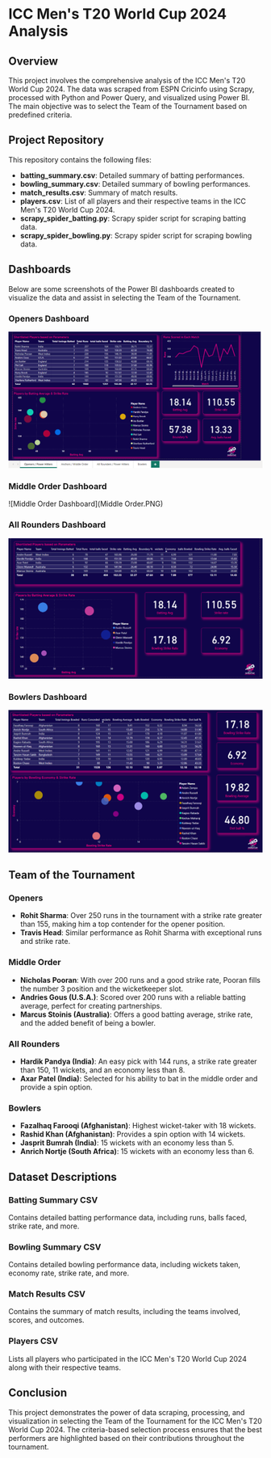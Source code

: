 # ICC Men's T20 World Cup 2024 Analysis

## Overview

This project involves the comprehensive analysis of the ICC Men's T20 World Cup 2024. The data was scraped from ESPN Cricinfo using Scrapy, processed with Python and Power Query, and visualized using Power BI. The main objective was to select the Team of the Tournament based on predefined criteria.

## Project Repository

This repository contains the following files:

- **batting_summary.csv**: Detailed summary of batting performances.
- **bowling_summary.csv**: Detailed summary of bowling performances.
- **match_results.csv**: Summary of match results.
- **players.csv**: List of all players and their respective teams in the ICC Men's T20 World Cup 2024.
- **scrapy_spider_batting.py**: Scrapy spider script for scraping batting data.
- **scrapy_spider_bowling.py**: Scrapy spider script for scraping bowling data.

## Dashboards

Below are some screenshots of the Power BI dashboards created to visualize the data and assist in selecting the Team of the Tournament.

### Openers Dashboard
![Openers Dashboard](Openers.PNG)

### Middle Order Dashboard
![Middle Order Dashboard](Middle Order.PNG)

### All Rounders Dashboard
![All Rounders Dashboard](All-Rounders.PNG)

### Bowlers Dashboard
![Bowlers Dashboard](Bowler.PNG)

## Team of the Tournament

### Openers
- **Rohit Sharma**: Over 250 runs in the tournament with a strike rate greater than 155, making him a top contender for the opener position.
- **Travis Head**: Similar performance as Rohit Sharma with exceptional runs and strike rate.


### Middle Order
- **Nicholas Pooran**: With over 200 runs and a good strike rate, Pooran fills the number 3 position and the wicketkeeper slot.
- **Andries Gous (U.S.A.)**: Scored over 200 runs with a reliable batting average, perfect for creating partnerships.
- **Marcus Stoinis (Australia)**: Offers a good batting average, strike rate, and the added benefit of being a bowler.

### All Rounders
- **Hardik Pandya (India)**: An easy pick with 144 runs, a strike rate greater than 150, 11 wickets, and an economy less than 8.
- **Axar Patel (India)**: Selected for his ability to bat in the middle order and provide a spin option.

### Bowlers
- **Fazalhaq Farooqi (Afghanistan)**: Highest wicket-taker with 18 wickets.
- **Rashid Khan (Afghanistan)**: Provides a spin option with 14 wickets.
- **Jasprit Bumrah (India)**: 15 wickets with an economy less than 5.
- **Anrich Nortje (South Africa)**: 15 wickets with an economy less than 6.

## Dataset Descriptions

### Batting Summary CSV
Contains detailed batting performance data, including runs, balls faced, strike rate, and more.

### Bowling Summary CSV
Contains detailed bowling performance data, including wickets taken, economy rate, strike rate, and more.

### Match Results CSV
Contains the summary of match results, including the teams involved, scores, and outcomes.

### Players CSV
Lists all players who participated in the ICC Men's T20 World Cup 2024 along with their respective teams.

## Conclusion

This project demonstrates the power of data scraping, processing, and visualization in selecting the Team of the Tournament for the ICC Men's T20 World Cup 2024. The criteria-based selection process ensures that the best performers are highlighted based on their contributions throughout the tournament.
